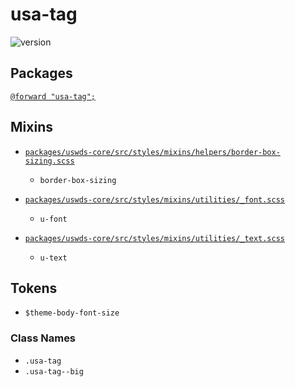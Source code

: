 # usa-tag

![version](https://img.shields.io/badge/version-3.3.0-51b1c5.svg?style=flat)

## Packages

[`@forward "usa-tag";`](https://github.com/uswds/uswds/tree/v3.3.0/packages/usa-tag/)

## Mixins

- [`packages/uswds-core/src/styles/mixins/helpers/border-box-sizing.scss`](https://github.com/uswds/uswds/tree/v3.3.0/packages/uswds-core/src/styles/mixins/helpers/border-box-sizing.scss)

  - `border-box-sizing`

- [`packages/uswds-core/src/styles/mixins/utilities/_font.scss`](https://github.com/uswds/uswds/tree/v3.3.0/packages/uswds-core/src/styles/mixins/utilities/_font.scss)

  - `u-font`

- [`packages/uswds-core/src/styles/mixins/utilities/_text.scss`](https://github.com/uswds/uswds/tree/v3.3.0/packages/uswds-core/src/styles/mixins/utilities/_text.scss)
  - `u-text`

## Tokens

- `$theme-body-font-size`

### Class Names

- `.usa-tag`
- `.usa-tag--big`
